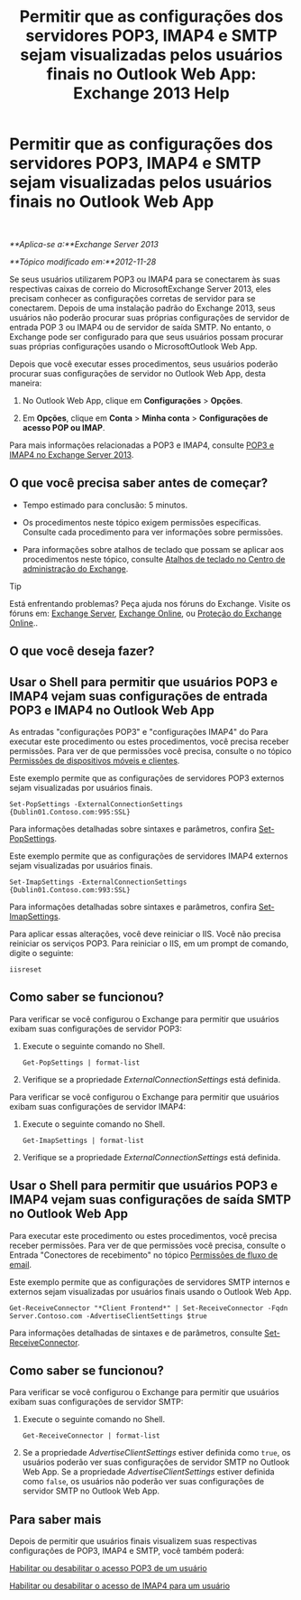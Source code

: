 ﻿---
title: 'Permitir que as configurações dos servidores POP3, IMAP4 e SMTP sejam visualizadas pelos usuários finais no Outlook Web App: Exchange 2013 Help'
TOCTitle: Permitir que as configurações dos servidores POP3, IMAP4 e SMTP sejam visualizadas pelos usuários finais no Outlook Web App
ms:assetid: bd22bf7e-3bf7-45e6-8790-919b780166f6
ms:mtpsurl: https://technet.microsoft.com/pt-br/library/Gg298947(v=EXCHG.150)
ms:contentKeyID: 50556268
ms.date: 01/10/2018
mtps_version: v=EXCHG.150
ms.translationtype: HT
---

# Permitir que as configurações dos servidores POP3, IMAP4 e SMTP sejam visualizadas pelos usuários finais no Outlook Web App

 

_**Aplica-se a:**Exchange Server 2013_

_**Tópico modificado em:**2012-11-28_

Se seus usuários utilizarem POP3 ou IMAP4 para se conectarem às suas respectivas caixas de correio do MicrosoftExchange Server 2013, eles precisam conhecer as configurações corretas de servidor para se conectarem. Depois de uma instalação padrão do Exchange 2013, seus usuários não poderão procurar suas próprias configurações de servidor de entrada POP 3 ou IMAP4 ou de servidor de saída SMTP. No entanto, o Exchange pode ser configurado para que seus usuários possam procurar suas próprias configurações usando o MicrosoftOutlook Web App.

Depois que você executar esses procedimentos, seus usuários poderão procurar suas configurações de servidor no Outlook Web App, desta maneira:

1.  No Outlook Web App, clique em **Configurações** \> **Opções**.

2.  Em **Opções**, clique em **Conta** \> **Minha conta** \> **Configurações de acesso POP ou IMAP**.

Para mais informações relacionadas a POP3 e IMAP4, consulte [POP3 e IMAP4 no Exchange Server 2013](pop3-and-imap4-in-exchange-server-2013-exchange-2013-help.md).

## O que você precisa saber antes de começar?

  - Tempo estimado para conclusão: 5 minutos.

  - Os procedimentos neste tópico exigem permissões específicas. Consulte cada procedimento para ver informações sobre permissões.

  - Para informações sobre atalhos de teclado que possam se aplicar aos procedimentos neste tópico, consulte [Atalhos de teclado no Centro de administração do Exchange](keyboard-shortcuts-in-the-exchange-admin-center-exchange-online-protection-help.md).


> [!TIP]
> Está enfrentando problemas? Peça ajuda nos fóruns do Exchange. Visite os fóruns em: <A href="https://go.microsoft.com/fwlink/p/?linkid=60612">Exchange Server</A>, <A href="https://go.microsoft.com/fwlink/p/?linkid=267542">Exchange Online</A>, ou <A href="https://go.microsoft.com/fwlink/p/?linkid=285351">Proteção do Exchange Online</A>..



## O que você deseja fazer?

## Usar o Shell para permitir que usuários POP3 e IMAP4 vejam suas configurações de entrada POP3 e IMAP4 no Outlook Web App

As entradas "configurações POP3" e "configurações IMAP4" do Para executar este procedimento ou estes procedimentos, você precisa receber permissões. Para ver de que permissões você precisa, consulte o no tópico [Permissões de dispositivos móveis e clientes](clients-and-mobile-devices-permissions-exchange-2013-help.md).

Este exemplo permite que as configurações de servidores POP3 externos sejam visualizadas por usuários finais.

    Set-PopSettings -ExternalConnectionSettings {Dublin01.Contoso.com:995:SSL}

Para informações detalhadas sobre sintaxes e parâmetros, confira [Set-PopSettings](https://technet.microsoft.com/pt-br/library/aa997154\(v=exchg.150\)).

Este exemplo permite que as configurações de servidores IMAP4 externos sejam visualizadas por usuários finais.

    Set-ImapSettings -ExternalConnectionSettings {Dublin01.Contoso.com:993:SSL}

Para informações detalhadas sobre sintaxes e parâmetros, confira [Set-ImapSettings](https://technet.microsoft.com/pt-br/library/aa998252\(v=exchg.150\)).

Para aplicar essas alterações, você deve reiniciar o IIS. Você não precisa reiniciar os serviços POP3. Para reiniciar o IIS, em um prompt de comando, digite o seguinte:

    iisreset

## Como saber se funcionou?

Para verificar se você configurou o Exchange para permitir que usuários exibam suas configurações de servidor POP3:

1.  Execute o seguinte comando no Shell.
    
        Get-PopSettings | format-list

2.  Verifique se a propriedade *ExternalConnectionSettings* está definida.

Para verificar se você configurou o Exchange para permitir que usuários exibam suas configurações de servidor IMAP4:

1.  Execute o seguinte comando no Shell.
    
        Get-ImapSettings | format-list

2.  Verifique se a propriedade *ExternalConnectionSettings* está definida.

## Usar o Shell para permitir que usuários POP3 e IMAP4 vejam suas configurações de saída SMTP no Outlook Web App

Para executar este procedimento ou estes procedimentos, você precisa receber permissões. Para ver de que permissões você precisa, consulte o Entrada "Conectores de recebimento" no tópico [Permissões de fluxo de email](mail-flow-permissions-exchange-2013-help.md).

Este exemplo permite que as configurações de servidores SMTP internos e externos sejam visualizadas por usuários finais usando o Outlook Web App.

    Get-ReceiveConnector "*Client Frontend*" | Set-ReceiveConnector -Fqdn Server.Contoso.com -AdvertiseClientSettings $true 

Para informações detalhadas de sintaxes e de parâmetros, consulte [Set-ReceiveConnector](https://technet.microsoft.com/pt-br/library/bb125140\(v=exchg.150\)).

## Como saber se funcionou?

Para verificar se você configurou o Exchange para permitir que usuários exibam suas configurações de servidor SMTP:

1.  Execute o seguinte comando no Shell.
    
        Get-ReceiveConnector | format-list

2.  Se a propriedade *AdvertiseClientSettings* estiver definida como `true`, os usuários poderão ver suas configurações de servidor SMTP no Outlook Web App. Se a propriedade *AdvertiseClientSettings* estiver definida como `false`, os usuários não poderão ver suas configurações de servidor SMTP no Outlook Web App.

## Para saber mais

Depois de permitir que usuários finais visualizem suas respectivas configurações de POP3, IMAP4 e SMTP, você também poderá:

[Habilitar ou desabilitar o acesso POP3 de um usuário](enable-or-disable-pop3-access-for-a-user-exchange-2013-help.md)

[Habilitar ou desabilitar o acesso de IMAP4 para um usuário](enable-or-disable-imap4-access-for-a-user-exchange-2013-help.md)

